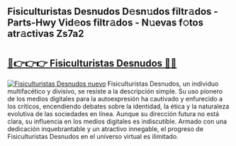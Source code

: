 ## Fisiculturistas Desnudos D𝚎sn𝚞dos filtr𝚊dos - Parts-Hwy Vid𝚎os filtr𝚊dos - N𝚞evas f𝚘tos atr𝚊ctivas Zs7a2

# <h2><a href="http://mb2i6h.tromn.icu/?c=Fisiculturistas+Desnudos">🔗👉👉👉 Fisiculturistas Desnudos 🔗🔗</a></h2>

[![Fisiculturistas Desnudos nuevo](https://i.imgur.com/pEAQMta.gif)](http://mb2i6h.tromn.icu/?c=Fisiculturistas+Desnudos)
Fisiculturistas Desnudos, un individuo multifacético y divisivo, se resiste a la descripción simple. Su uso pionero de los medios digitales para la autoexpresión ha cautivado y enfurecido a los críticos, encendiendo debates sobre la identidad, la ética y la naturaleza evolutiva de las sociedades en línea. Aunque su dirección futura no está clara, su influencia en los medios digitales es indiscutible. Armado con una dedicación inquebrantable y un atractivo innegable, el progreso de Fisiculturistas Desnudos en el universo virtual es ilimitado.
